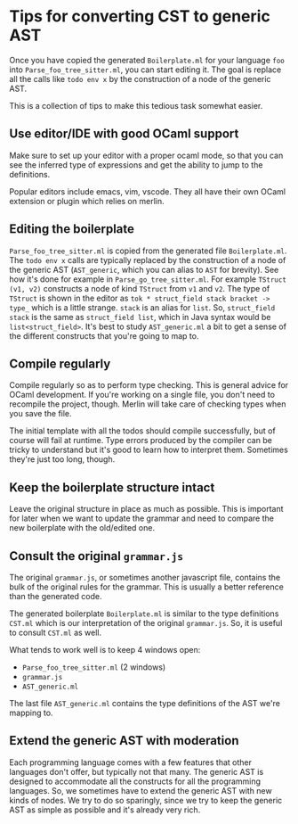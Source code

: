 Tips for converting CST to generic AST
==

Once you have copied the generated `Boilerplate.ml` for your language
`foo` into `Parse_foo_tree_sitter.ml`, you can start editing it. The
goal is replace all the calls like `todo env x` by the construction
of a node of the generic AST.

This is a collection of tips to make this tedious task somewhat easier.

Use editor/IDE with good OCaml support
--

Make sure to set up your editor with a proper ocaml mode, so that you
can see the inferred type of expressions and get the ability to jump
to the definitions.

Popular editors include emacs, vim, vscode. They all have their own
OCaml extension or plugin which relies on merlin.

Editing the boilerplate
--

`Parse_foo_tree_sitter.ml` is copied from the generated file
`Boilerplate.ml`. The `todo env x` calls are typically replaced by the
construction of a node of the generic AST (`AST_generic`, which you
can alias to `AST` for brevity).
See how it's done for example in `Parse_go_tree_sitter.ml`.
For example `TStruct (v1, v2)` constructs a node of kind `TStruct` from
`v1` and `v2`. The type of `TStruct` is shown in the editor as `tok *
struct_field stack bracket -> type_` which is a little strange. `stack`
is an alias for `list`. So, `struct_field stack` is the same as
`struct_field list`, which in Java syntax would be
`list<struct_field>`.
It's best to study `AST_generic.ml` a bit to get a sense of the
different constructs that you're going to map to.

Compile regularly
--

Compile regularly so as to perform type checking. This is general
advice for OCaml development. If you're working on a single file, you
don't need to recompile the project, though. Merlin will take care of
checking types when you save the file.

The initial template with all the todos should compile successfully,
but of course will fail at runtime. Type errors produced by the
compiler can be tricky to understand but it's good to learn how to
interpret them. Sometimes they're just too long, though.

Keep the boilerplate structure intact
--

Leave the original structure in place as much as possible. This is
important for later when we want to update the grammar and need to
compare the new boilerplate with the old/edited one.

Consult the original `grammar.js`
--

The original `grammar.js`, or sometimes another javascript file,
contains the bulk of the original rules for the grammar. This is
usually a better reference than the generated code.

The generated boilerplate `Boilerplate.ml` is similar to the type definitions
`CST.ml` which is our interpretation of the original
`grammar.js`. So, it is useful to consult `CST.ml` as well.

What tends to work well is to keep 4 windows open:
* `Parse_foo_tree_sitter.ml` (2 windows)
* `grammar.js`
* `AST_generic.ml`

The last file `AST_generic.ml` contains the type definitions of the
AST we're mapping to.

Extend the generic AST with moderation
--

Each programming language comes with a few features that other
languages don't offer, but typically not that many. The generic AST is
designed to accommodate all the constructs for all the programming
languages. So, we sometimes have to extend the generic AST with new
kinds of nodes. We try to do so sparingly, since we try to keep the
generic AST as simple as possible and it's already very rich.
